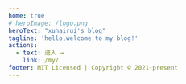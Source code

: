```yaml
---
home: true
# heroImage: /logo.png
heroText: "xuhairui's blog"
tagline: 'hello,welcome to my blog!'
actions:
  - text: 进入 →
    link: /my/
footer: MIT Licensed | Copyright © 2021-present
---
```


